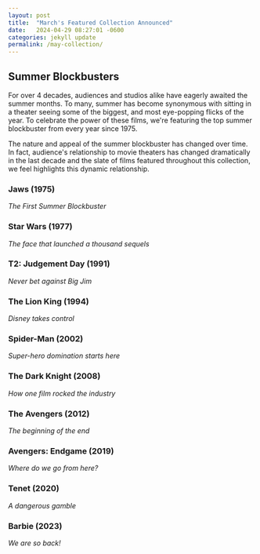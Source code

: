 ```yaml
---
layout: post
title:  "March's Featured Collection Announced"
date:   2024-04-29 08:27:01 -0600
categories: jekyll update
permalink: /may-collection/
---
```


## Summer Blockbusters

For over 4 decades, audiences and studios alike have eagerly awaited the summer months. To many, summer has become synonymous with sitting in a theater seeing some of the biggest, and most eye-popping flicks of the year. To celebrate the power of these films, we're featuring the top summer blockbuster from every year since 1975. 

The nature and appeal of the summer blockbuster has changed over time. In fact, audience's relationship to movie theaters has changed dramatically in the last decade and the slate of films featured throughout this collection, we feel highlights this dynamic relationship. 

### Jaws (1975)
*The First Summer Blockbuster*

### Star Wars (1977)
*The face that launched a thousand sequels* 

### T2: Judgement Day (1991)
*Never bet against Big Jim*

### The Lion King (1994)
*Disney takes control*

### Spider-Man (2002)
*Super-hero domination starts here*

### The Dark Knight (2008)
*How one film rocked the industry*

### The Avengers (2012)
*The beginning of the end*

### Avengers: Endgame (2019)
*Where do we go from here?*

### Tenet (2020)
*A dangerous gamble*

### Barbie (2023)
*We are so back!*
